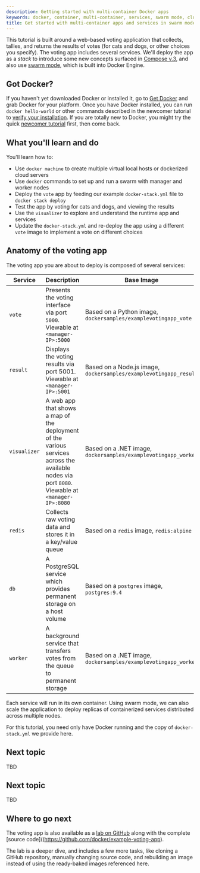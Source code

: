 ```yaml
---
description: Getting started with multi-container Docker apps
keywords: docker, container, multi-container, services, swarm mode, cluster, stack deploy, compose, voting app
title: Get started with multi-container apps and services in swarm mode
---
```


This tutorial is built around a web-based voting application that collects, tallies, and returns the results of votes (for cats and dogs, or other choices you specify). The voting app includes several services. We'll deploy the app as a _stack_ to introduce some new concepts surfaced in [Compose v.3](/compose/compose-file.md), and also use [swarm mode](/engine/swarm/index.md), which is built into Docker Engine.

## Got Docker?

If you haven't yet downloaded Docker or installed it, go to [Get Docker](https://www.docker.com/) and grab Docker for your platform. Once you have Docker installed, you can run `docker hello-world` or other commands described in the newcomer tutorial to [verify your installation](/engine/getstarted/step_one.md#step-3-verify-your-installation). If you are totally new to Docker, you might try the quick [newcomer tutorial](/engine/getstarted/index.md) first, then come back.

## What you'll learn and do

You'll learn how to:

* Use `docker machine` to create multiple virtual local hosts or dockerized cloud servers
* Use `docker` commands to set up and run a swarm with manager and worker nodes
* Deploy the `vote` app by feeding our example `docker-stack.yml` file to `docker stack deploy`
* Test the app by voting for cats and dogs, and viewing the results
* Use the `visualizer` to explore and understand the runtime app and services
* Update the `docker-stack.yml` and re-deploy the app using a different `vote` image to implement a vote on different choices


## Anatomy of the voting app

The voting app you are about to deploy is composed of several services:


| Service        | Description | Base Image  |
| ------------- |--------------| -----|
| `vote`      | Presents the voting interface via port `5000`. Viewable at `<manager-IP>:5000` | Based on a Python image, `dockersamples/examplevotingapp_vote` |
| `result`      | Displays the voting results via port 5001.  Viewable at `<manager-IP>:5001`     |  Based on a Node.js image, `dockersamples/examplevotingapp_result` |
| `visualizer` | A web app that shows a map of the deployment of the various services across the available nodes via port `8080`. Viewable at `<manager-IP>:8080`  |  Based on a .NET image, `dockersamples/examplevotingapp_worker` |
| `redis` | Collects raw voting data and stores it in a key/value queue     |  Based on a `redis` image, `redis:alpine` |
| `db` | A PostgreSQL service which provides permanent storage on a host volume     |  Based on a `postgres` image, `postgres:9.4` |
| `worker` | A background service that transfers votes from the queue to permanent storage     |  Based on a .NET image, `dockersamples/examplevotingapp_worker` |

Each service will run in its own container. Using swarm mode, we can also scale the application to deploy replicas of containerized services distributed across multiple nodes.

For this tutorial, you need only have Docker running and the copy of `docker-stack.yml` we provide here.

## Next topic

TBD

## Next topic

TBD

## Where to go next

The voting app is also available as a [lab on
GitHub](https://github.com/docker/labs/blob/master/beginner/chapters/votingapp.md)
along with the complete [source
code]((https://github.com/docker/example-voting-app).

The lab is a deeper dive, and includes a few more tasks, like cloning a GitHub
repository, manually changing source code, and rebuilding an image instead of
using the ready-baked images referenced here.


&nbsp;

